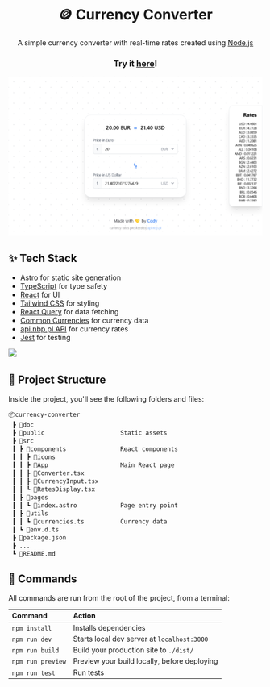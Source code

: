 <h1 align="center">
🪙 Currency Converter
</h1>

<p align="center">
A simple currency converter with real-time rates created using <a href="https://nodejs.org/en/">Node.js</a>
</p>
<h3 align="center">
Try it <a href="https://currency.codyadm.com/">here</a>!
</h3>

![banner](doc/banner.png)

## ✨ Tech Stack

- [Astro](https://astro.build/) for static site generation
- [TypeScript](https://www.typescriptlang.org/) for type safety
- [React](https://reactjs.org/) for UI
- [Tailwind CSS](https://tailwindcss.com/) for styling
- [React Query](https://react-query.tanstack.com/) for data fetching
- [Common Currencies](https://github.com/moonshot-partners/common-currencies/) for currency data
- [api.nbp.pl API](https://api.nbp.pl/) for currency rates
- [Jest](https://jestjs.io/) for testing 

![](https://img.shields.io/badge/tests-3%20passed%2C%200%20failed-green)


## 🚀 Project Structure

Inside the project, you'll see the following folders and files:

``` 
📦currency-converter
 ┣ 📂doc
 ┣ 📂public                     Static assets
 ┣ 📂src
 ┃ ┣ 📂components               React components
 ┃ ┃ ┣ 📂icons
 ┃ ┃ ┣ 📜App                    Main React page
 ┃ ┃ ┣ 📜Converter.tsx
 ┃ ┃ ┣ 📜CurrencyInput.tsx
 ┃ ┃ ┗ 📜RatesDisplay.tsx        
 ┃ ┣ 📂pages
 ┃ ┃ ┗ 📜index.astro            Page entry point
 ┃ ┣ 📂utils
 ┃ ┃ ┗ 📜currencies.ts          Currency data
 ┃ ┗ 📜env.d.ts
 ┣ 📜package.json
 ┣ ...
 ┗ 📜README.md
```

## 🧞 Commands

All commands are run from the root of the project, from a terminal:

| Command           | Action                                       |
| :---------------- | :------------------------------------------- |
| `npm install`     | Installs dependencies                        |
| `npm run dev`     | Starts local dev server at `localhost:3000`  |
| `npm run build`   | Build your production site to `./dist/`      |
| `npm run preview` | Preview your build locally, before deploying |
| `npm run test`    | Run tests                                    |
